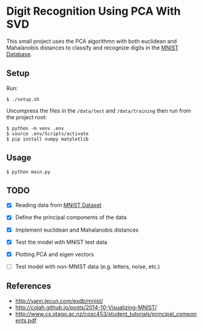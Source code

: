 # Digit Recognition Using PCA With SVD

This small project uses the PCA algorithmn with both euclidean and Mahalanobis distances to classify and recognize digits in the [MNIST Database](http://yann.lecun.com/exdb/mnist/).

## Setup
Run:
```console
$ ./setup.sh
```
Uncompress the files in the `/data/test` and `/data/training` then run from the project root:
```console
$ python -m venv .env
$ source .env/Scripts/activate
$ pip install numpy matplotlib
```

## Usage
```console
$ python main.py
```
## TODO
- [x] Reading data from [MNIST Dataset](http://yann.lecun.com/exdb/mnist/)
- [x] Define the principal components of the data
- [x] Implement euclidean and Mahalanobis distances
- [x] Test the model with MNIST test data
- [x] Plotting PCA and eigen vectors
- [ ] Test model with non-MNIST data (e.g. letters, noise, etc.)


## References
- http://yann.lecun.com/exdb/mnist/
- http://colah.github.io/posts/2014-10-Visualizing-MNIST/
- http://www.cs.otago.ac.nz/cosc453/student_tutorials/principal_components.pdf